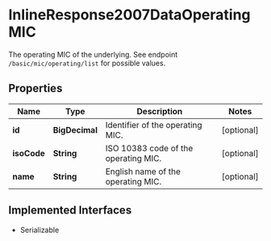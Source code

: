 

# InlineResponse2007DataOperatingMIC

The operating MIC of the underlying. See endpoint `/basic/mic/operating/list` for possible values.

## Properties

Name | Type | Description | Notes
------------ | ------------- | ------------- | -------------
**id** | **BigDecimal** | Identifier of the operating MIC. |  [optional]
**isoCode** | **String** | ISO 10383 code of the operating MIC. |  [optional]
**name** | **String** | English name of the operating MIC. |  [optional]


## Implemented Interfaces

* Serializable


